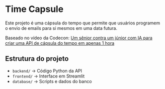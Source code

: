 # Time Capsule

Este projeto é uma cápsula do tempo que permite que usuários programem o 
envio de emails para si mesmos em uma data futura.

Baseado no vídeo da Codecon: [Um sênior contra um júnior com IA para criar 
uma API de cápsula do tempo em apenas 1 
hora](https://www.youtube.com/watch?v=ad046g56LZk&ab_channel=Codecon)

## Estrutura do projeto

- `backend/` → Código Python da API
- `frontend/` → Interface em Streamlit
- `database/` → Scripts e dados do banco
